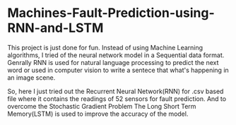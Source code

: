 # Machines-Fault-Prediction-using-RNN-and-LSTM

This project is just done for fun. Instead of using Machine Learning algorithms, I tried of the neural network model in a Sequential data format.
Genrally RNN is used for natural language processing to predict the next word or used in computer vision to write a sentece that what's happening in an
image scene.

 So, here I just tried out the Recurrent Neural Network(RNN) for .csv based file where it contains the readings of 52 sensors for fault prediction. And to overcome the
 Stochastic Gradient Problem The Long Short Term Memory(LSTM) is used to improve the accuracy of the model.
